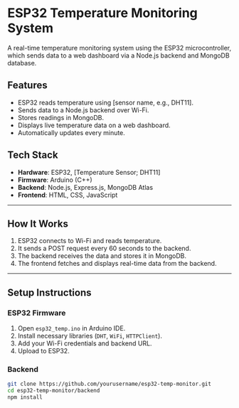 # ESP32 Temperature Monitoring System

A real-time temperature monitoring system using the ESP32 microcontroller, which sends data to a web dashboard via a Node.js backend and MongoDB database.

## Features

- ESP32 reads temperature using [sensor name, e.g., DHT11].
- Sends data to a Node.js backend over Wi-Fi.
- Stores readings in MongoDB.
- Displays live temperature data on a web dashboard.
- Automatically updates every minute.


## Tech Stack

- **Hardware**: ESP32, [Temperature Sensor; DHT11]
- **Firmware**: Arduino (C++)
- **Backend**: Node.js, Express.js, MongoDB Atlas
- **Frontend**: HTML, CSS, JavaScript

---

## How It Works

1. ESP32 connects to Wi-Fi and reads temperature.
2. It sends a POST request every 60 seconds to the backend.
3. The backend receives the data and stores it in MongoDB.
4. The frontend fetches and displays real-time data from the backend.

---


## Setup Instructions

### ESP32 Firmware

1. Open `esp32_temp.ino` in Arduino IDE.
2. Install necessary libraries (`DHT`, `WiFi`, `HTTPClient`).
3. Add your Wi-Fi credentials and backend URL.
4. Upload to ESP32.

### Backend

```bash
git clone https://github.com/yourusername/esp32-temp-monitor.git
cd esp32-temp-monitor/backend
npm install
